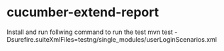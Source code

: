 # cucumber-extend-report

Install and run follwing command to run the test
mvn test -Dsurefire.suiteXmlFiles=testng/single_modules/userLoginScenarios.xml
